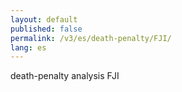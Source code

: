 ```yaml
---
layout: default
published: false
permalink: /v3/es/death-penalty/FJI/
lang: es
---
```


death-penalty analysis FJI
